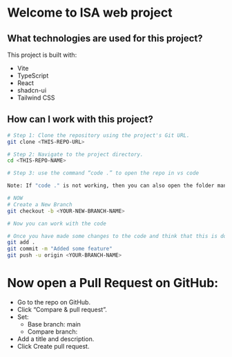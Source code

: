 # Welcome to ISA web project

<!--## Project info

**URL**: https://lovable.dev/projects/4ed86e90-43ad-4f69-ad61-a81c04ac69d9 -->

<!--## How can I edit this code?

There are several ways of editing your application.

**Use Lovable**

Simply visit the [Lovable Project](https://lovable.dev/projects/4ed86e90-43ad-4f69-ad61-a81c04ac69d9) and start prompting.

Changes made via Lovable will be committed automatically to this repo.

**Use your preferred IDE**

If you want to work locally using your own IDE, you can clone this repo and push changes. Pushed changes will also be reflected in Lovable.

The only requirement is having Node.js & npm installed - [install with nvm](https://github.com/nvm-sh/nvm#installing-and-updating)

Follow these steps:

```sh
# Step 1: Clone the repository using the project's Git URL.
git clone <YOUR_GIT_URL>

# Step 2: Navigate to the project directory.
cd <YOUR_PROJECT_NAME>

# Step 3: Install the necessary dependencies.
npm i

# Step 4: Start the development server with auto-reloading and an instant preview.
npm run dev
```

**Edit a file directly in GitHub**

- Navigate to the desired file(s).
- Click the "Edit" button (pencil icon) at the top right of the file view.
- Make your changes and commit the changes.

**Use GitHub Codespaces**

- Navigate to the main page of your repository.
- Click on the "Code" button (green button) near the top right.
- Select the "Codespaces" tab.
- Click on "New codespace" to launch a new Codespace environment.
- Edit files directly within the Codespace and commit and push your changes once you're done. -->

## What technologies are used for this project?

This project is built with:

- Vite
- TypeScript
- React
- shadcn-ui
- Tailwind CSS

## How can I work with this project?
```sh
# Step 1: Clone the repository using the project's Git URL.
git clone <THIS-REPO-URL>

# Step 2: Navigate to the project directory.
cd <THIS-REPO-NAME>

# Step 3: use the command “code .” to open the repo in vs code

Note: If "code ." is not working, then you can also open the folder manually

# NOW
# Create a New Branch
git checkout -b <YOUR-NEW-BRANCH-NAME>

# Now you can work with the code

# Once you have made some changes to the code and think that this is done
git add .
git commit -m "Added some feature"
git push -u origin <YOUR-BRANCH-NAME>
```

# Now open a Pull Request on GitHub:
- Go to the repo on GitHub.
- Click “Compare & pull request”.
- Set:
  - Base branch: main
  - Compare branch: <YOUR-BRANCH-NAME>
- Add a title and description.
- Click Create pull request.

<!--## How can I deploy this project?

Simply open [Lovable](https://lovable.dev/projects/4ed86e90-43ad-4f69-ad61-a81c04ac69d9) and click on Share -> Publish.

## Can I connect a custom domain to my Lovable project?

Yes it is!

To connect a domain, navigate to Project > Settings > Domains and click Connect Domain.

Read more here: [Setting up a custom domain](https://docs.lovable.dev/tips-tricks/custom-domain#step-by-step-guide) -->
